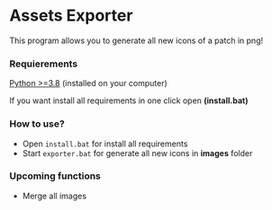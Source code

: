# Assets Exporter 

This program allows you to generate all new icons of a patch in png! 

### Requierements

[Python >=3.8](https://www.python.org/downloads/) (installed on your computer)

If you want install all requirements in one click open **(install.bat)**

### How to use?

- Open `install.bat` for install all requirements
- Start `exporter.bat` for generate all new icons in **images** folder

### Upcoming functions

- Merge all images
